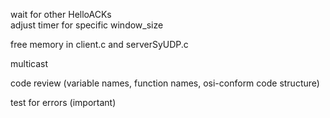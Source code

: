 wait for other HelloACKs  
adjust timer for specific window_size  
  
free memory in client.c and serverSyUDP.c
  
multicast
  
code review (variable names, function names, osi-conform code structure)  
  
test for errors (important)